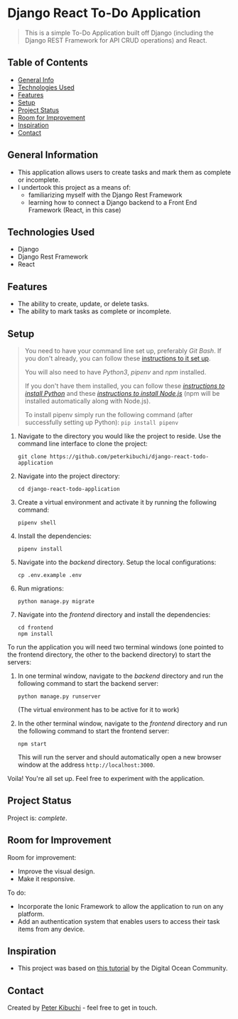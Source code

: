 # Django React To-Do Application
> This is a simple To-Do Application built off Django (including the Django REST Framework for API CRUD operations) and React.
<!-- > Live demo [_here_](https://www.example.com). -->

## Table of Contents
* [General Info](#general-information)
* [Technologies Used](#technologies-used)
* [Features](#features)
* [Setup](#setup)
* [Project Status](#project-status)
* [Room for Improvement](#room-for-improvement)
* [Inspiration](#inspiration)
* [Contact](#contact)


## General Information
- This application allows users to create tasks and mark them as complete or incomplete.
- I undertook this project as a means of:
  - familiarizing myself with the Django Rest Framework
  - learning how to connect a Django backend to a Front End Framework (React, in this case)


## Technologies Used
- Django
- Django Rest Framework
- React


## Features
- The ability to create, update, or delete tasks.
- The ability to mark tasks as complete or incomplete.


## Setup
<!-- Provide a link to the demo version here as well. -->
> You need to have your command line set up, preferably _Git Bash_. If you don't already, you can follow these [instructions to it set up](https://www.codecademy.com/articles/command-line-setup).
>
> You will also need to have _Python3_, _pipenv_ and _npm_ installed.
>
> If you don't have them installed, you can follow these [_instructions to install Python_](https://www.codecademy.com/articles/install-python3) and these [_instructions to install Node.js_](https://www.codecademy.com/articles/setting-up-node-locally) (npm will be installed automatically along with Node.js).
>
> To install pipenv simply run the following command (after successfully setting up Python): `pip install pipenv`

1. Navigate to the directory you would like the project to reside. Use the command line interface to clone the project:
   ```
   git clone https://github.com/peterkibuchi/django-react-todo-application
   ```

2. Navigate into the project directory: 
   ```
   cd django-react-todo-application
   ```

3. Create a virtual environment and activate it by running the following command:
   ```
   pipenv shell
   ```

4. Install the dependencies:
   ```
   pipenv install
   ```

5. Navigate into the _backend_ directory. Setup the local configurations:
   ```
   cp .env.example .env
   ```

6. Run migrations:
   ```
   python manage.py migrate
   ```

7. Navigate into the _frontend_ directory and install the dependencies:
   ```
   cd frontend
   npm install
   ```

To run the application you will need two terminal windows (one pointed to the frontend directory, the other to the backend directory) to start the servers:
1. In one terminal window, navigate to the _backend_ directory and run the following command to start the backend server:
   ```
   python manage.py runserver
   ```
   (The virtual environment has to be active for it to work)

2. In the other terminal window, navigate to the _frontend_ directory and run the following command to start the frontend server:
   ```
   npm start
   ```
   This will run the server and should automatically open a new browser window at the address `http://localhost:3000`.

Voila! You're all set up. Feel free to experiment with the application.



## Project Status
Project is: _complete_.


## Room for Improvement
Room for improvement:
- Improve the visual design.
- Make it responsive.

To do:
- Incorporate the Ionic Framework to allow the application to run on any platform.
- Add an authentication system that enables users to access their task items from any device.


## Inspiration
- This project was based on [this tutorial](https://www.digitalocean.com/community/tutorials/build-a-to-do-application-using-django-and-react) by the Digital Ocean Community.


## Contact
Created by [Peter Kibuchi](https://peterkibuchi.com) - feel free to get in touch.

